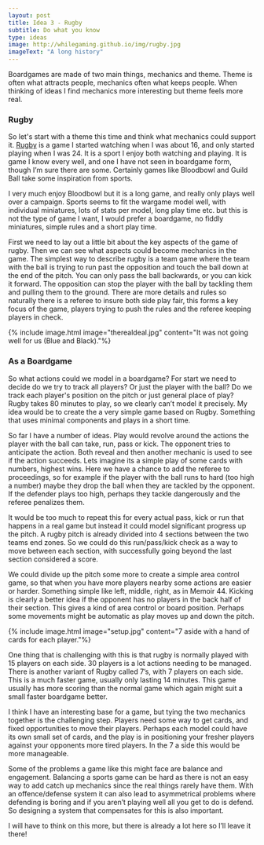 ```yaml
---
layout: post
title: Idea 3 - Rugby
subtitle: Do what you know
type: ideas
image: http://whilegaming.github.io/img/rugby.jpg
imageText: "A long history"
---
```


Boardgames are made of two main things, mechanics and theme. Theme is often what attracts people, mechanics often what keeps people. When thinking of ideas I find mechanics more interesting but theme feels more real.

### Rugby 

So let's start with a theme this time and think what mechanics could support it. [Rugby](https://en.wikipedia.org/wiki/Rugby_union) is a game I started watching when I was about 16, and only started playing when I was 24. It is a sport I enjoy both watching and playing. It is game I know every well, and one I have not seen in boardgame form, though I’m sure there are some. Certainly games like Bloodbowl and Guild Ball take some inspiration from sports. 

I very much enjoy Bloodbowl but it is a long game, and really only plays well over a campaign. Sports seems to fit the wargame model well, with individual miniatures, lots of stats per model, long play time etc. but this is not the type of game I want, I would prefer a boardgame, no fiddly miniatures, simple rules and a short play time.

First we need to lay out a little bit about the key aspects of the game of rugby. Then we can see what aspects could become mechanics in the game. The simplest way to describe rugby is a team game where the team with the ball is trying to run past the opposition and touch the ball down at the end of the pitch.  You can only pass the ball backwards, or you can kick it forward. The opposition can stop the player with the ball by tackling them and pulling them to the ground. There are more details and rules so naturally there is a referee to insure both side play fair, this forms a key focus of the game, players trying to push the rules and the referee keeping players in check.

{% include image.html image="therealdeal.jpg" content="It was not going well for us (Blue and Black)."%}

### As a Boardgame 

So what actions could we model in a boardgame? For start we need to decide do we try to track all players? Or just the player with the ball? Do we track each player's position on the pitch or just general place of play? Rugby takes 80 minutes to play, so we clearly can’t model it precisely. My idea would be to create the a very simple game based on Rugby. Something that uses minimal components and plays in a short time.

So far I have a number of ideas. Play would revolve around the actions the player with the ball can take, run, pass or kick. The opponent tries to anticipate the action. Both reveal and then another mechanic is used to see if the action succeeds. Lets imagine its a simple play of some cards with numbers, highest wins. Here we have a chance to add the referee to proceedings, so for example if the player with the ball runs to hard (too high a number) maybe they drop the ball when they are tackled by the opponent. If the defender plays too high, perhaps they tackle dangerously and the referee penalizes them. 

It would be too much to repeat this for every actual pass, kick or run that happens in a real game but instead it could model significant progress up the pitch. A rugby pitch is already divided into 4 sections between the two teams end zones. So we could do this run/pass/kick check as a way to move between each section, with successfully going beyond the last section considered a score. 

We could divide up the pitch some more to create a simple area control game, so that when you have more players nearby some actions are easier or harder. Something simple like left, middle, right, as in Memoir 44. Kicking is clearly a better idea if the opponent has no players in the back half of their section. This gives a kind of area control or board position. Perhaps some movements might be automatic as play moves up and down the pitch.

{% include image.html image="setup.jpg" content="7 aside with a hand of cards for each player."%}

One thing that is challenging with this is that rugby is normally played with 15 players on each side. 30 players is a lot actions needing to be managed. There is another variant of Rugby called 7’s, with 7 players on each side. This is a much faster game, usually only lasting 14 minutes. This game usually has more scoring than the normal game which again might suit a small faster boardgame better.

I think I have an interesting base for a game, but tying the two mechanics together is the challenging step. Players need some way to get cards, and fixed opportunities to move their players. Perhaps each model could have its own small set of cards, and the play is in positioning your fresher players against your opponents more tired players. In the 7 a side this would be more manageable. 

Some of the problems a game like this might face are balance and engagement. Balancing a sports game can be hard as there is not an easy way to add catch up mechanics since the real things rarely have them. With an offence/defense system it can also lead to asymmetrical problems where defending is boring and if you aren’t playing well all you get to do is defend. So designing a system that compensates for this is also important.

I will have to think on this more, but there is already a lot here so I’ll leave it there!
